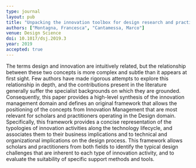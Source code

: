 ```yaml
---
type: journal
layout: pub
title: "Unpacking the innovation toolbox for design research and practice"
authors: ["Montagna, Francesca", "Cantamessa, Marco"]
venue: Design Science
doi: 10.1017/dsj.2019.3
year: 2019
accepted: true
---
```

The terms design and innovation are intuitively related, but the
   relationship between these two concepts is more complex and subtle than
   it appears at first sight. Few authors have made rigorous attempts to
   explore this relationship in depth, and the contributions present in the
   literature generally suffer the specialist backgrounds on which they are
   grounded. Consequently, this paper provides a high-level synthesis of
   the innovation management domain and defines an original framework that
   allows the positioning of the concepts from Innovation Management that
   are most relevant for scholars and practitioners operating in the Design
   domain. Specifically, this framework provides a concise representation
   of the typologies of innovation activities along the technology
   lifecycle, and associates them to their business implications and to
   technical and organizational implications on the design process. This
   framework allows scholars and practitioners from both fields to identify
   the typical design challenges that are inherent to each type of
   innovation activity, and to evaluate the suitability of specific support
   methods and tools.
